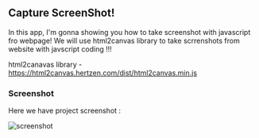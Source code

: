 ## Capture ScreenShot!

In this app, I'm gonna showing you how to take screenshot with javascript fro webpage! We will use html2canvas library to take scrrenshots from website with javscript coding !!!

html2canavas library  -[ ](https://html2canvas.hertzen.com/dist/html2canvas.min.js)https://html2canvas.hertzen.com/dist/html2canvas.min.js

### Screenshot

Here we have project screenshot :

![screenshot](https://github.com/ayushkr30/Take-ScreenShot-Using-JS/assets/114496295/f369b59e-91fc-45c9-acd1-776c4d925df1)
